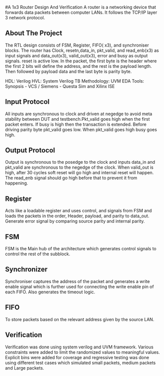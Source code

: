 #A 1x3 Router Design And Verification
A router is a networking device that forwards data packets between computer LANs. It follows the TCP/IP layer 3 network protocol.

## About The Project
The RTL design consists of FSM, Register, FIFO( x3), and synchroniser blocks. The router has Clock, resetn,data_in, pkt_valid, and read_enb(x3) as input signals and data_out(x3), valid_out(x3), error and  busy as output signals. reset is active low. In the packet, the first byte is the header where the first 2 bits will define the address, and the rest is the payload length. Then followed by payload data and the last byte is parity byte. 

HDL: Verilog
HVL: System Verilog
TB Methodology: UVM
EDA Tools: Synopsis - VCS / Siemens - Questa Sim and Xilinx ISE

## Input Protocol
All inputs are synchronous to clock and driven at negedge to avoid meta stability between DUT and testbench.Pkt_valid goes high when the first packet enters. If busy is high then the transaction is extended. Before driving parity byte pkt_valid goes low. When pkt_valid goes high busy goes high.

## Output Protocol
Output is synchronous to the posedge to the clock and inputs data_in and pkt_valid are synchronous to the negedge of the clock. When valid_out is high, after 30 cycles soft reset will go high and internal reset will happen. The read_enb signal should go high before that to prevent it from happening.

## Register 
Acts like a loadable register and uses control, and signals from FSM and loads the packets in the order, Header, payload, and parity to data_out. Generate error signal by comparing source parity and internal parity.

## FSM
FSM is the Main hub of the architecture which generates control signals to control the rest of the subblock. 

## Synchronizer

Synchroniser captures the address of the packet and generates a write enable signal which is further used for connecting the write enable pin of each FIFO. Also generates the timeout logic.

## FIFO 
To store packets based on the relevant address given by the source LAN.

## Verification
Verification was done using system verilog and UVM framework. Various constraints were added to limit the randomized values to meaningful values. Explicit bins were added for coverage and regressive testing was done using different test cases which simulated small packets, medium packets and Large packets.







